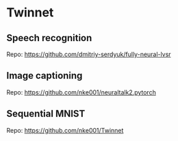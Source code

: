 Twinnet
=======

Speech recognition
------------------
Repo: https://github.com/dmitriy-serdyuk/fully-neural-lvsr

Image captioning
----------------
Repo: https://github.com/nke001/neuraltalk2.pytorch

Sequential MNIST
----------------

Repo: https://github.com/nke001/Twinnet
